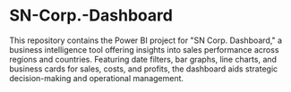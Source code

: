 # SN-Corp.-Dashboard
This repository contains the Power BI project for "SN Corp. Dashboard," a business intelligence tool offering insights into sales performance across regions and countries. Featuring date filters, bar graphs, line charts, and business cards for sales, costs, and profits, the dashboard aids strategic decision-making and operational management.
